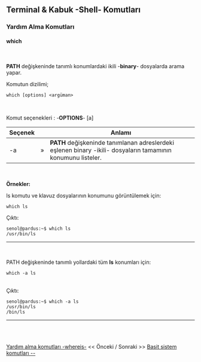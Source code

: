 ## **Terminal & Kabuk -Shell- Komutları**

### Yardım Alma Komutları 

#### **which** 


</br>

**PATH** değişkeninde tanımlı konumlardaki ikili -**binary**- dosyalarda arama yapar. 


Komutun dizilimi;

```
which [options] <argüman>
```


<br>

Komut seçenekleri : -**OPTIONS**- [a]

| Seçenek | | Anlamı |
|--|:--:|--|
| -a | » | **PATH** değişkeninde tanımlanan adreslerdeki eşlenen binary -ikili- dosyaların tamamının konumunu listeler. |


<br>


**Örnekler:**


ls komutu ve klavuz dosyalarının konumunu görüntülemek için:

``` {.sh}
which ls
```


Çıktı:

```
senol@pardus:~$ which ls
/usr/bin/ls
```

---
<br>

PATH değişkeninde tanımlı yollardaki tüm **ls** konumları için:

``` {.sh}
which -a ls
```

<br>
Çıktı:

```
senol@pardus:~$ which -a ls
/usr/bin/ls
/bin/ls
```

---

<br>


</br>

 [Yardım alma komutları -whereis-](./tr_komutlar-yardim-alma-komutlari-whereis-.md) << Önceki / Sonraki >> [Basit sistem komutları --](./tr_komutlar-yardim-alma-komutlari-which-.md)


